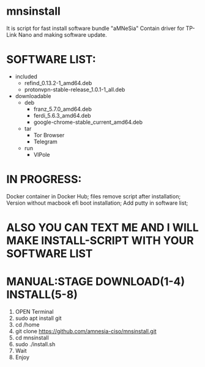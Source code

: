 # mnsinstall
It is script for fast install software bundle "aMNeSia"
Contain driver for TP-Link Nano and making software update.
# SOFTWARE LIST:
- included
    - refind_0.13.2-1_amd64.deb
    - protonvpn-stable-release_1.0.1-1_all.deb 
- downloadable
   - deb
     - franz_5.7.0_amd64.deb
     - ferdi_5.6.3_amd64.deb
     - google-chrome-stable_current_amd64.deb
   - tar
     - Tor Browser
     - Telegram
   - run
     - VIPole


# IN PROGRESS:
Docker container in Docker Hub; 
files remove script after installation;  
Version without macbook efi boot installation;
Add putty in software list;


# ALSO YOU CAN TEXT ME AND I WILL MAKE INSTALL-SCRIPT WITH YOUR SOFTWARE LIST

# MANUAL:STAGE DOWNLOAD(1-4) INSTALL(5-8)
1. OPEN Terminal
2. sudo apt install git
3. cd /home
4. git clone https://github.com/amnesia-ciso/mnsinstall.git
5. cd mnsinstall
6. sudo ./install.sh
7. Wait
8. Enjoy


